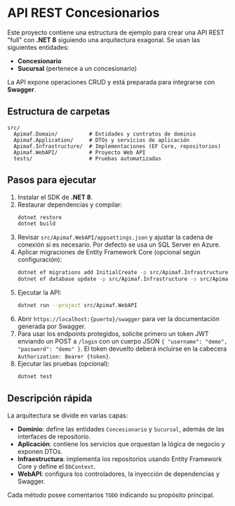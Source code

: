 # API REST Concesionarios

Este proyecto contiene una estructura de ejemplo para crear una API REST "full" con **.NET 8** siguiendo una arquitectura exagonal. Se usan las siguientes entidades:

- **Concesionario**
- **Sucursal** (pertenece a un concesionario)

La API expone operaciones CRUD y está preparada para integrarse con **Swagger**.

## Estructura de carpetas

```
src/
  Apimaf.Domain/          # Entidades y contratos de dominio
  Apimaf.Application/     # DTOs y servicios de aplicación
  Apimaf.Infrastructure/  # Implementaciones (EF Core, repositorios)
  Apimaf.WebAPI/          # Proyecto Web API
  tests/                  # Pruebas automatizadas
```

## Pasos para ejecutar

1. Instalar el SDK de **.NET 8**.
2. Restaurar dependencias y compilar:
   ```bash
   dotnet restore
   dotnet build
   ```
3. Revisar `src/Apimaf.WebAPI/appsettings.json` y ajustar la cadena de conexión si es necesario. Por defecto se usa un SQL Server en Azure.
4. Aplicar migraciones de Entity Framework Core (opcional según configuración):
   ```bash
   dotnet ef migrations add InitialCreate -p src/Apimaf.Infrastructure -s src/Apimaf.WebAPI
   dotnet ef database update -p src/Apimaf.Infrastructure -s src/Apimaf.WebAPI
   ```
5. Ejecutar la API:
   ```bash
   dotnet run --project src/Apimaf.WebAPI
   ```
6. Abrir `https://localhost:{puerto}/swagger` para ver la documentación generada por Swagger.
7. Para usar los endpoints protegidos, solicite primero un token JWT enviando un POST a `/login` con un cuerpo JSON `{ "username": "demo", "password": "demo" }`. El token devuelto deberá incluirse en la cabecera `Authorization: Bearer {token}`.
8. Ejecutar las pruebas (opcional):
   ```bash
   dotnet test
   ```

## Descripción rápida

La arquitectura se divide en varias capas:

- **Dominio**: define las entidades `Concesionario` y `Sucursal`, además de las interfaces de repositorio.
- **Aplicación**: contiene los servicios que orquestan la lógica de negocio y exponen DTOs.
- **Infraestructura**: implementa los repositorios usando Entity Framework Core y define el `DbContext`.
- **WebAPI**: configura los controladores, la inyección de dependencias y Swagger.

Cada método posee comentarios `TODO` indicando su propósito principal.

